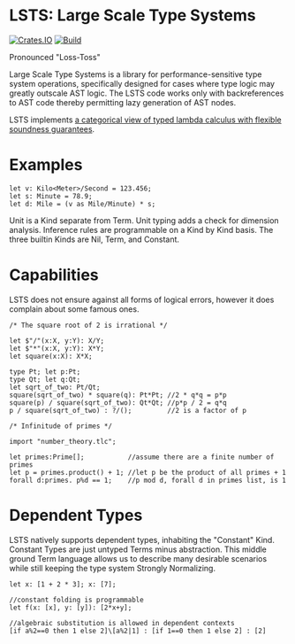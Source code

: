 # LSTS: Large Scale Type Systems

[![Crates.IO](https://img.shields.io/crates/v/LSTS.svg)](https://crates.rs/crates/LSTS)
[![Build](https://github.com/andrew-johnson-4/LSTS/workflows/Build/badge.svg)](https://github.com/andrew-johnson-4/LSTS)

Pronounced "Loss-Toss"

Large Scale Type Systems is a library for performance-sensitive type system operations, specifically designed for
cases where type logic may greatly outscale AST logic. The LSTS code works only with backreferences to AST code
thereby permitting lazy generation of AST nodes.

LSTS implements [a categorical view of typed lambda calculus with flexible soundness guarantees](https://github.com/andrew-johnson-4/perplexity/blob/main/categorical_prelude.md).

# Examples

    let v: Kilo<Meter>/Second = 123.456;
    let s: Minute = 78.9;
    let d: Mile = (v as Mile/Minute) * s;

Unit is a Kind separate from Term. Unit typing adds a check for dimension analysis. Inference rules are programmable on a Kind by Kind basis. The three builtin Kinds are Nil, Term, and Constant.

# Capabilities

LSTS does not ensure against all forms of logical errors, however it does complain about some famous ones. 

    /* The square root of 2 is irrational */

    let $"/"(x:X, y:Y): X/Y;
    let $"*"(x:X, y:Y): X*Y;
    let square(x:X): X*X;

    type Pt; let p:Pt;
    type Qt; let q:Qt;
    let sqrt_of_two: Pt/Qt;
    square(sqrt_of_two) * square(q): Pt*Pt; //2 * q*q = p*p
    square(p) / square(sqrt_of_two): Qt*Qt; //p*p / 2 = q*q
    p / square(sqrt_of_two) : ?/();         //2 is a factor of p

    /* Infinitude of primes */

    import "number_theory.tlc";

    let primes:Prime[];           //assume there are a finite number of primes
    let p = primes.product() + 1; //let p be the product of all primes + 1
    forall d:primes. p%d == 1;    //p mod d, forall d in primes list, is 1
    
# Dependent Types

LSTS natively supports dependent types, inhabiting the "Constant" Kind. Constant Types are just untyped Terms minus abstraction. This middle ground Term language allows us to describe many desirable scenarios while still keeping the type system Strongly Normalizing.

    let x: [1 + 2 * 3]; x: [7];
    
    //constant folding is programmable
    let f(x: [x], y: [y]): [2*x+y];
    
    //algebraic substitution is allowed in dependent contexts
    [if a%2==0 then 1 else 2]\[a%2|1] : [if 1==0 then 1 else 2] : [2]
